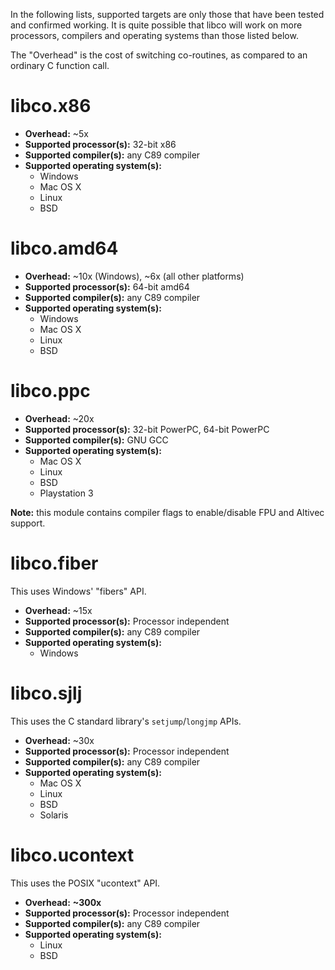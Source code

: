 In the following lists, supported targets are only those that have been tested
and confirmed working. It is quite possible that libco will work on more
processors, compilers and operating systems than those listed below.

The "Overhead" is the cost of switching co-routines, as compared to an ordinary
C function call.

libco.x86
=========

  - **Overhead:** ~5x
  - **Supported processor(s):** 32-bit x86
  - **Supported compiler(s):** any C89 compiler
  - **Supported operating system(s):**
      - Windows
      - Mac OS X
      - Linux
      - BSD

libco.amd64
===========

  - **Overhead:** ~10x (Windows), ~6x (all other platforms)
  - **Supported processor(s):** 64-bit amd64
  - **Supported compiler(s):** any C89 compiler
  - **Supported operating system(s):**
      - Windows
      - Mac OS X
      - Linux
      - BSD

libco.ppc
=========

  - **Overhead:** ~20x
  - **Supported processor(s):** 32-bit PowerPC, 64-bit PowerPC
  - **Supported compiler(s):** GNU GCC
  - **Supported operating system(s):**
      - Mac OS X
      - Linux
      - BSD
      - Playstation 3

**Note:** this module contains compiler flags to enable/disable FPU and Altivec
support.

libco.fiber
===========

This uses Windows' "fibers" API.

  - **Overhead:** ~15x
  - **Supported processor(s):** Processor independent
  - **Supported compiler(s):** any C89 compiler
  - **Supported operating system(s):**
      - Windows

libco.sjlj
==========

This uses the C standard library's `setjump`/`longjmp` APIs.

  - **Overhead:** ~30x
  - **Supported processor(s):** Processor independent
  - **Supported compiler(s):** any C89 compiler
  - **Supported operating system(s):**
      - Mac OS X
      - Linux
      - BSD
      - Solaris

libco.ucontext
==============

This uses the POSIX "ucontext" API.

  - **Overhead:** __~300x__
  - **Supported processor(s):** Processor independent
  - **Supported compiler(s):** any C89 compiler
  - **Supported operating system(s):**
      - Linux
      - BSD
